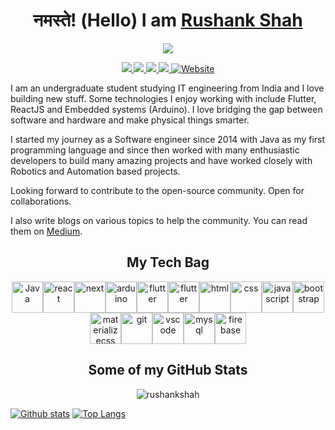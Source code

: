 
<h1 align=center>नमस्ते! (Hello) I am <a href='https://rushankshah.vercel.app/'>Rushank Shah</a></h1>
<p align=center><img src='https://media.giphy.com/media/iIqmM5tTjmpOB9mpbn/giphy.gif'></p>

<p align='center'>
    <a href='mailto:rushankshah65@gmail.com' target="_blank">
        <img src='https://img.shields.io/badge/-rushankshah65@gmail.com-c14438?style=flat&logo=Gmail&logoColor=white&link=mailto:rushankshah65@gmail.com'>
    </a>
    <a href='https://www.linkedin.com/in/rushankshah65/' target="_blank">
        <img src='https://img.shields.io/badge/-RushankShah-0072b1?style=flat&logo=Linkedin&logoColor=white&link=https://www.linkedin.com/in/rushankshah65/'>
    </a>
    <a href='https://www.github.com/rushankshah/' target="_blank">
        <img src='https://img.shields.io/badge/-rushankshah-grey?style=flat&logo=github&logoColor=white&link=https://github.com/rushankshah/'>
    </a>
    <a href='https://twitter.com/ShahRushank' target="_blank">
        <img src='https://img.shields.io/badge/-ShahRushank-0072b1?style=flat&logo=Twitter&logoColor=white&link=https://twitter.com/ShahRushank'>
    </a>
    <a href='https://rushankshah.vercel.app/' target="_blank">
        <img src='https://img.shields.io/badge/portfolio-web-yellow?style=curve&link=https://rushankshah.vercel.app/' alt='Website'>
    </a>
</p>
 
<p>
I am an undergraduate student studying IT engineering from India and I love building new stuff. Some technologies I enjoy working with include Flutter, ReactJS and Embedded systems (Arduino). I  love bridging the gap between software and hardware and make physical things smarter.

I started my journey as a Software engineer since 2014 with Java as my first programming language and since then worked with many enthusiastic developers to build many amazing projects and have worked closely with Robotics and Automation based projects.

Looking forward to contribute to the open-source community. Open for collaborations.

I also write blogs on various topics to help the community. You can read them on <a href='https://rushankshah65.medium.com/'>Medium</a>.

</p>

<h2 align='center'> My Tech Bag </h2>
<p align='center'>
    <img src='https://www.vectorlogo.zone/logos/java/java-icon.svg' height=50 width=50 alt='Java' /><img src='https://www.vectorlogo.zone/logos/reactjs/reactjs-icon.svg' height=50 width=50 alt='react' /><img src='https://upload.vectorlogo.zone/logos/nextjs/images/2d3864ef-00e0-4026-ab1d-30e4a98e2899.svg' height=50 width=50 alt='next' /><img src='https://www.vectorlogo.zone/logos/arduino/arduino-icon.svg' height=50 width=50 alt='arduino' /><img src='https://www.vectorlogo.zone/logos/flutterio/flutterio-icon.svg' height=50 width=50 alt='flutter' /><img src='https://www.vectorlogo.zone/logos/nodejs/nodejs-horizontal.svg' height=50 width=50 alt='flutter' /><img src='https://www.vectorlogo.zone/logos/w3_html5/w3_html5-icon.svg' height=50 width=50 alt='html' /><img src='https://seeklogo.com/images/C/css3-logo-F1923C8D0E-seeklogo.com.png' height=50 width=50 alt='css' /><img src='https://www.vectorlogo.zone/logos/javascript/javascript-icon.svg' height=50 width=50 alt='javascript' /><img src='https://www.vectorlogo.zone/logos/getbootstrap/getbootstrap-icon.svg' height=50 width=50 alt='bootstrap' /><img src='https://raw.githubusercontent.com/prplx/svg-logos/5585531d45d294869c4eaab4d7cf2e9c167710a9/svg/materialize.svg' height=50 width=50 alt='materializecss' /><img src='https://www.vectorlogo.zone/logos/git-scm/git-scm-icon.svg' height=50 width=50 alt='git' /><img src='https://www.vectorlogo.zone/logos/visualstudio_code/visualstudio_code-icon.svg' height=50 width=50 alt='vscode' /><img src='https://www.vectorlogo.zone/logos/mysql/mysql-horizontal.svg' height=50 width=50 alt='mysql' /><img src='https://www.vectorlogo.zone/logos/firebase/firebase-icon.svg' height=50 width=50 alt='firebase' />



</p>

<h2 align='center'>Some of my GitHub Stats</h2>

<p align='center'> <img src=https://komarev.com/ghpvc/?username=rushankshah alt=rushankshah /> </p>

[![Github stats](https://github-readme-stats.vercel.app/api?username=rushankshah&show_icons=true&include_all_commits=true&theme=gruvbox)](https://github.com/rushankshah/github-readme-stats)
[![Top Langs](https://github-readme-stats.vercel.app/api/top-langs/?username=rushankshah&layout=compact&theme=gruvbox)](https://github.com/rushankshah/github-readme-stats)
